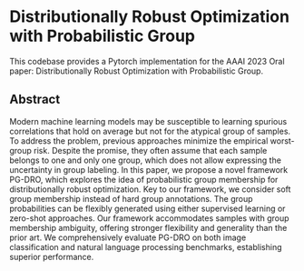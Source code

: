 # Distributionally Robust Optimization with Probabilistic Group
This codebase provides a Pytorch implementation for the AAAI 2023 Oral paper: Distributionally Robust Optimization with Probabilistic Group.

## Abstract
Modern machine learning models may be susceptible to learning spurious correlations that hold on average but not for the atypical group of samples. To address the problem, previous approaches minimize the empirical worst-group risk. Despite the promise, they often assume that each sample belongs to one and only one group, which does not allow expressing the uncertainty in group labeling. In this paper, we propose a novel framework PG-DRO, which explores the idea of probabilistic group membership for distributionally robust optimization. Key to our framework, we consider soft group membership instead of hard group annotations. The group probabilities can be flexibly generated using either supervised learning or zero-shot approaches. Our framework accommodates samples with group membership ambiguity, offering stronger flexibility and generality than the prior art. We comprehensively evaluate PG-DRO on both image classification and natural language processing benchmarks, establishing superior performance.
